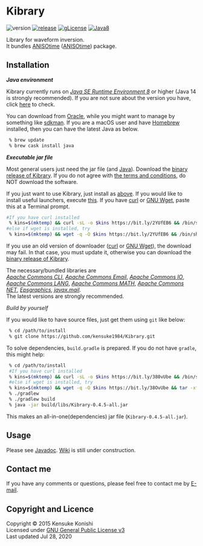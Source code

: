 # Kibrary 

![version][version-image]
[![release][release-image]][release]
[![gLicense][gplicense-image]][gplicense]
[![Java8][Java8-image]][Java8]

Library for waveform inversion.   
It bundles [ANISOtime](https://github.com/kensuke1984/Kibrary/wiki/ANISOtime) ([ANISOtime][ANISOtime]) package.  


## <a name="installation">Installation
 
 <i><b><a name ="java">Java environment</b></i>
 
Kibrary currently runs on *[Java SE Runtime Environment 8][JRE8]* or higher (Java 14 is strongly recommended).
If you are not sure about the version you have, 
click <a href="https://www.java.com/en/download/installed8.jsp" target="_blank">here</a> to check. 
 
You can download from [Oracle](https://www.oracle.com/technetwork/java/javase/downloads/index.html),
while you might want to manage by something like [sdkman](https://sdkman.io/).
If you are a macOS user and have [Homebrew](https://brew.sh) installed, then you can have the latest Java as below.
```bash
 % brew update
 % brew cask install java
```

 <i><b>Executable jar file</b></i>
 
Most general users just need the jar file (and [Java](#java)).
Download the [binary release of Kibrary][kibraryjar].
If you do not agree with [the terms and conditions](#copyright-and-licence), do NOT download the software.

If you just want to use Kibrary, just install as [above](#installation).
If you would like to install useful launchers, execute [this](https://bit.ly/2YUfEB6).
If you have [curl](http://curl.haxx.se/) or [GNU Wget](https://www.gnu.org/software/wget/), paste this at a Terminal prompt.
```bash
#If you have curl installed 
 % kins=$(mktemp) && curl -sL -o $kins https://bit.ly/2YUfEB6 && /bin/sh $kins && rm -f $kins
#else if wget is installed, try
 % kins=$(mktemp) && wget -q -O $kins https://bit.ly/2YUfEB6 && /bin/sh $kins && rm -f $kins
```
If you use an old version of downloader ([curl](https://curl.haxx.se/) or [GNU Wget](https://www.gnu.org/software/wget/)), 
the download may fail. In that case, you must update it, otherwise you can download the [binary release of Kibrary][kibraryjar]. 

The necessary/bundled libraries are  
[*Apache Commons CLI*][cli], [*Apache Commons Email*][email], [*Apache Commons IO*][io],
[*Apache Commons LANG*][lang], [*Apache Commons MATH*][math], [*Apache Commons NET*][net],
[*Epsgraphics*][eps], [*javax.mail*][mail].  
The latest versions are strongly recommended.


 <i>Build by yourself</i>

If you would like to have source files, just get them using ```git``` like below:

```bash
 % cd /path/to/install
 % git clone https://github.com/kensuke1984/Kibrary.git
```

To solve dependencies, ```build.gradle``` is prepared. If you do not have ```gradle```, this might help:

```bash
 % cd /path/to/install
 #If you have curl installed 
 % kins=$(mktemp) && curl -sL -o $kins https://bit.ly/380vUbe && /bin/sh $kins && rm -f $kins
 #else if wget is installed, try
 % kins=$(mktemp) && wget -q -O $kins https://bit.ly/38OvUbe && tar -xf $kins && rm -f $kins
 % ./gradlew
 % ./gradlew build
 % java -jar build/libs/Kibrary-0.4.5-all.jar
```

This makes an all-in-one(dependencies) jar file (```Kibrary-0.4.5-all.jar```).

## Usage
Please see [Javadoc][javadoc]. [Wiki][wiki] is still under construction.

## Contact me
If you have any comments or questions, please feel free to contact me by [E-mail][mailto].

## Copyright and Licence
Copyright © 2015 Kensuke Konishi  
Licensed under [GNU General Public License v3][gplicense]  
Last updated Jul 28, 2020


[release-image]:https://img.shields.io/badge/release-Shiva-pink.svg
[release]:https://en.wikipedia.org/wiki/Shiva
[version-image]:https://img.shields.io/badge/version-0.4.9-yellow.svg

[alicense-image]: https://img.shields.io/badge/license-Apache--2-blue.svg?style=flat
[alicense]: https://www.apache.org/licenses/LICENSE-2.0

[olicense-image]: http://img.shields.io/badge/license-Oracle-blue.svg?style=flat
[olicense]: https://www.oracle.com/technetwork/licenses/bsd-license-1835287.html

[gplicense]: https://www.gnu.org/licenses/gpl-3.0.html
[gplicense-image]: http://img.shields.io/badge/license-GPL--3.0-blue.svg?style=flat


[ANISOtime]: http://www-solid.eps.s.u-tokyo.ac.jp/~dsm/anisotime.html

[kibraryjar]: https://bit.ly/2U4zkBl

[Java8-image]:https://img.shields.io/badge/dependencies-JRE%208-brightgreen.svg
[Java8]:https://www.java.com/
[JRE8]:https://www.oracle.com/technetwork/java/javase/downloads/index.html
[gradlescript]:https://kensuke1984.github.io/build.gradle
[gradlew]:https://kensuke1984.github.io/gradlew.tar

[wiki]:https://github.com/kensuke1984/Kibrary/wiki
[mailto]:mailto:kensuke@earth.sinica.edu.tw
[javadoc]:https://kensuke1984.github.io/Kibrary

[cli]:https://commons.apache.org/proper/commons-cli/
[email]:https://commons.apache.org/proper/commons-email/
[io]:https://commons.apache.org/proper/commons-io/
[lang]:https://commons.apache.org/proper/commons-lang/
[math]:https://commons.apache.org/proper/commons-math/
[net]:https://commons.apache.org/proper/commons-net/
[eps]:https://www.abeel.be/wiki/EPSGraphics
[mail]:https://java.net/projects/javamail/pages/Home


